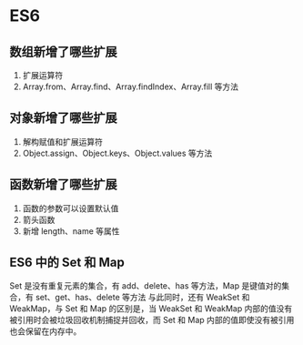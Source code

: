 # ES6

## 数组新增了哪些扩展

1. 扩展运算符
2. Array.from、Array.find、Array.findIndex、Array.fill 等方法

## 对象新增了哪些扩展

1. 解构赋值和扩展运算符
2. Object.assign、Object.keys、Object.values 等方法

## 函数新增了哪些扩展

1. 函数的参数可以设置默认值
2. 箭头函数
3. 新增 length、name 等属性

## ES6 中的 Set 和 Map

Set 是没有重复元素的集合，有 add、delete、has 等方法，Map 是键值对的集合，有 set、get、has、delete 等方法
与此同时，还有 WeakSet 和 WeakMap，与 Set 和 Map 的区别是，当 WeakSet 和 WeakMap 内部的值没有被引用时会被垃圾回收机制捕捉并回收，而 Set 和 Map 内部的值即使没有被引用也会保留在内存中。

